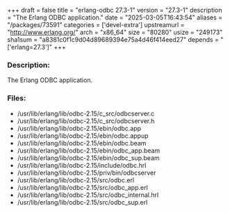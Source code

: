 +++
draft = false
title = "erlang-odbc 27.3-1"
version = "27.3-1"
description = "The Erlang ODBC application."
date = "2025-03-05T16:43:54"
aliases = "/packages/73591"
categories = ['devel-extra']
upstreamurl = "http://www.erlang.org/"
arch = "x86_64"
size = "80280"
usize = "249173"
sha1sum = "a8381c0f1c9d04d89689394e75a4d46f414eed27"
depends = "['erlang=27.3']"
+++
### Description: 
The Erlang ODBC application.

### Files: 
* /usr/lib/erlang/lib/odbc-2.15/c_src/odbcserver.c
* /usr/lib/erlang/lib/odbc-2.15/c_src/odbcserver.h
* /usr/lib/erlang/lib/odbc-2.15/ebin/odbc.app
* /usr/lib/erlang/lib/odbc-2.15/ebin/odbc.appup
* /usr/lib/erlang/lib/odbc-2.15/ebin/odbc.beam
* /usr/lib/erlang/lib/odbc-2.15/ebin/odbc_app.beam
* /usr/lib/erlang/lib/odbc-2.15/ebin/odbc_sup.beam
* /usr/lib/erlang/lib/odbc-2.15/include/odbc.hrl
* /usr/lib/erlang/lib/odbc-2.15/priv/bin/odbcserver
* /usr/lib/erlang/lib/odbc-2.15/src/odbc.erl
* /usr/lib/erlang/lib/odbc-2.15/src/odbc_app.erl
* /usr/lib/erlang/lib/odbc-2.15/src/odbc_internal.hrl
* /usr/lib/erlang/lib/odbc-2.15/src/odbc_sup.erl
